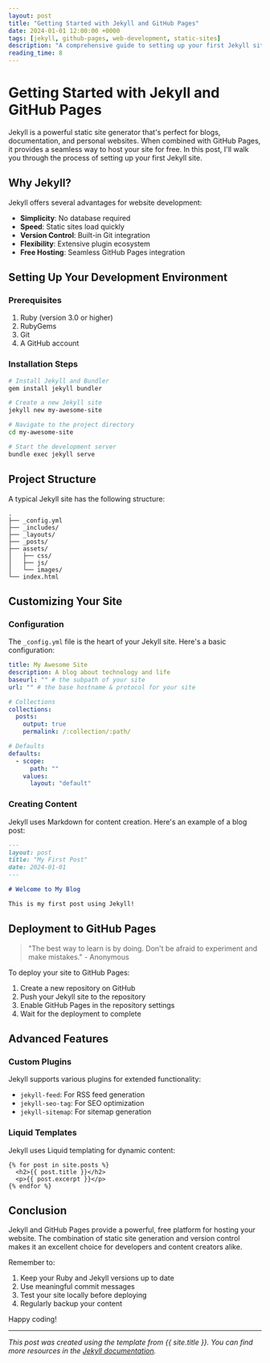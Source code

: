 ```yaml
---
layout: post
title: "Getting Started with Jekyll and GitHub Pages"
date: 2024-01-01 12:00:00 +0000
tags: [jekyll, github-pages, web-development, static-sites]
description: "A comprehensive guide to setting up your first Jekyll site and deploying it to GitHub Pages."
reading_time: 8
---
```


# Getting Started with Jekyll and GitHub Pages

Jekyll is a powerful static site generator that's perfect for blogs, documentation, and personal websites. When combined with GitHub Pages, it provides a seamless way to host your site for free. In this post, I'll walk you through the process of setting up your first Jekyll site.

## Why Jekyll?

Jekyll offers several advantages for website development:

- **Simplicity**: No database required
- **Speed**: Static sites load quickly
- **Version Control**: Built-in Git integration
- **Flexibility**: Extensive plugin ecosystem
- **Free Hosting**: Seamless GitHub Pages integration

## Setting Up Your Development Environment

### Prerequisites

1. Ruby (version 3.0 or higher)
2. RubyGems
3. Git
4. A GitHub account

### Installation Steps

```bash
# Install Jekyll and Bundler
gem install jekyll bundler

# Create a new Jekyll site
jekyll new my-awesome-site

# Navigate to the project directory
cd my-awesome-site

# Start the development server
bundle exec jekyll serve
```

## Project Structure

A typical Jekyll site has the following structure:

```
.
├── _config.yml
├── _includes/
├── _layouts/
├── _posts/
├── assets/
│   ├── css/
│   ├── js/
│   └── images/
└── index.html
```

## Customizing Your Site

### Configuration

The `_config.yml` file is the heart of your Jekyll site. Here's a basic configuration:

```yaml
title: My Awesome Site
description: A blog about technology and life
baseurl: "" # the subpath of your site
url: "" # the base hostname & protocol for your site

# Collections
collections:
  posts:
    output: true
    permalink: /:collection/:path/

# Defaults
defaults:
  - scope:
      path: ""
    values:
      layout: "default"
```

### Creating Content

Jekyll uses Markdown for content creation. Here's an example of a blog post:

```markdown
---
layout: post
title: "My First Post"
date: 2024-01-01
---

# Welcome to My Blog

This is my first post using Jekyll!
```

## Deployment to GitHub Pages

> "The best way to learn is by doing. Don't be afraid to experiment and make mistakes." - Anonymous

To deploy your site to GitHub Pages:

1. Create a new repository on GitHub
2. Push your Jekyll site to the repository
3. Enable GitHub Pages in the repository settings
4. Wait for the deployment to complete

## Advanced Features

### Custom Plugins

Jekyll supports various plugins for extended functionality:

- `jekyll-feed`: For RSS feed generation
- `jekyll-seo-tag`: For SEO optimization
- `jekyll-sitemap`: For sitemap generation

### Liquid Templates

Jekyll uses Liquid templating for dynamic content:

```liquid
{% for post in site.posts %}
  <h2>{{ post.title }}</h2>
  <p>{{ post.excerpt }}</p>
{% endfor %}
```

## Conclusion

Jekyll and GitHub Pages provide a powerful, free platform for hosting your website. The combination of static site generation and version control makes it an excellent choice for developers and content creators alike.

Remember to:
1. Keep your Ruby and Jekyll versions up to date
2. Use meaningful commit messages
3. Test your site locally before deploying
4. Regularly backup your content

Happy coding!

---

*This post was created using the template from {{ site.title }}. You can find more resources in the [Jekyll documentation](https://jekyllrb.com/docs/).* 